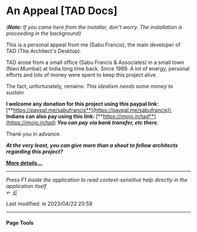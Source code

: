 # An Appeal \[TAD Docs]

_(**Note:** If you came here from the installer, don't worry. The installation is proceeding in the background)_

This is a personal appeal from me (Sabu Francis), the main developer of TAD (The Architect's Desktop).

TAD arose from a small office (Sabu Francis & Associates) in a small town (Navi Mumbai) at India long time back. Since 1989. A lot of energy, personal efforts and lots of money were spent to keep this project alive.

The fact, unfortunately, remains: _This idealism needs some money to sustain_

**I welcome any donation for this project using this paypal link:** [**https://paypal.me/sabufrancis**](https://paypal.me/sabufrancis)\
**Indians can also pay using this link:** [**https://imojo.in/tad**](https://imojo.in/tad) _**You can pay via bank transfer, etc there.**_

Thank you in advance.

_**At the very least, you can give more than a shout to fellow architects regarding this project?**_

[**More details...**](../../.gitbook/assets/more\_details)

***

_Press F1 inside the application to read context-sensitive help directly in the application itself_\
_←_ [_∈_](broken-reference)

Last modified: le 2023/04/22 20:59

***

#### Page Tools
